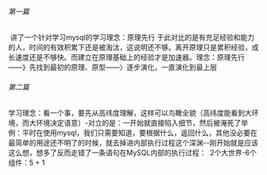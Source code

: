 ###### 第一篇

​		讲了一个针对学习mysql的学习理念：原理先行
​		于此对比的是有充足经验和能力的人，时间的有效积累下还是被淘汰，这说明还不够。离开原理只是累积经验，成长速度还是不够快。而建立在原理基础上的经验才是加速器。
​		理念：原理先行——》先找到最初的原理、原型——〉逐步演化，一直演化到最上层

###### 第二篇

​		学习理念：看一个事，要先从高纬度理解，这样可以鸟瞰全貌（高纬度能看到大环境，而大环境决定语意）-对立的是：一开始就直接陷入细节，然后被淹死了
​		举例：平时在使用mysql，我们只需要知道，要根据什么，返回什么，其他没必要在最简单的用途还不明了的时候，就去掉进内部执行过程这个深渊--刚开始就是应该这么想，想多了反而走错了
​		一条语句在MySQL内部的执行过程：
​				2个大世界-6个组件：5 + 1
​										